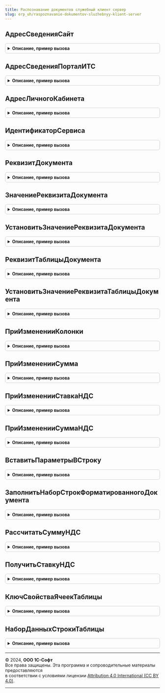```yaml
---
title: Распознавание документов служебный клиент сервер
slug: erp_uh/raspoznavanie-dokumentov-sluzhebnyy-klient-server
---
```



## АдресСведенияСайт
<details style="margin: 1em 0; padding: 0.5em; border: 1px solid #ccc; border-radius: 6px;">

<summary style="font-weight: bold; cursor: pointer;">Описание, пример вызова</summary>

```bsl

// Для быстрой подмены адреса сведений на сайте сервиса.
// Исп. в расширении.
//
// Возвращаемое значение:
//   Строка
//
Функция АдресСведенияСайт() Экспорт
```

Пример вызова
```bsl
Результат = РаспознаваниеДокументовСлужебныйКлиентСервер.АдресСведенияСайт() 
```
</details>

## АдресСведенияПорталИТС
<details style="margin: 1em 0; padding: 0.5em; border: 1px solid #ccc; border-radius: 6px;">

<summary style="font-weight: bold; cursor: pointer;">Описание, пример вызова</summary>

```bsl

// Для быстрой подмены адреса сведений на Портале 1С:ИТС.
// Исп. в расширении.
//
// Возвращаемое значение:
//   Строка
//
Функция АдресСведенияПорталИТС() Экспорт
```

Пример вызова
```bsl
Результат = РаспознаваниеДокументовСлужебныйКлиентСервер.АдресСведенияПорталИТС() 
```
</details>

## АдресЛичногоКабинета
<details style="margin: 1em 0; padding: 0.5em; border: 1px solid #ccc; border-radius: 6px;">

<summary style="font-weight: bold; cursor: pointer;">Описание, пример вызова</summary>

```bsl

// Для быстрой подмены адреса личного кабинета.
// Исп. в расширении.
//
// Возвращаемое значение:
//   Строка
//
Функция АдресЛичногоКабинета() Экспорт
```

Пример вызова
```bsl
Результат = РаспознаваниеДокументовСлужебныйКлиентСервер.АдресЛичногоКабинета() 
```
</details>

## ИдентификаторСервиса
<details style="margin: 1em 0; padding: 0.5em; border: 1px solid #ccc; border-radius: 6px;">

<summary style="font-weight: bold; cursor: pointer;">Описание, пример вызова</summary>

```bsl

Функция ИдентификаторСервиса() Экспорт
```

Пример вызова
```bsl
Результат = РаспознаваниеДокументовСлужебныйКлиентСервер.ИдентификаторСервиса() 
```
</details>

## РеквизитДокумента
<details style="margin: 1em 0; padding: 0.5em; border: 1px solid #ccc; border-radius: 6px;">

<summary style="font-weight: bold; cursor: pointer;">Описание, пример вызова</summary>

```bsl

// Описание реквизита модели распознанного документа.
// Если не найден - при указании СоздаватьЕслиНеНайдено = Истина будет добавлен с пустым значением.
//
// Параметры:
//  Объект - ДокументОбъект.РаспознанныйДокумент - распознанный документ, реквизит которого нужно получить.
//  ИмяРеквизита - Строка - имя искомого реквизита.
//  СоздаватьЕслиНеНайдено - Булево - признак необходимости создания нового реквизита, в случае его ненахода.
//
// Возвращаемое значение:
//  Неопределено, СтрокаТаблицыЗначений - описание найденного реквизита распознанного документа.
//  Если реквизит не найден, то возвращается Неопределено.
//
Функция РеквизитДокумента(Объект, ИмяРеквизита, СоздаватьЕслиНеНайдено = Истина) Экспорт
```

Пример вызова
```bsl
Результат = РаспознаваниеДокументовСлужебныйКлиентСервер.РеквизитДокумента(Объект, ИмяРеквизита, СоздаватьЕслиНеНайдено);
```
</details>

## ЗначениеРеквизитаДокумента
<details style="margin: 1em 0; padding: 0.5em; border: 1px solid #ccc; border-radius: 6px;">

<summary style="font-weight: bold; cursor: pointer;">Описание, пример вызова</summary>

```bsl

// Значение реквизита модели распознанного документа.
// Если не найден - не будет добавлен и будет возвращено значение по умолчанию.
//
// Параметры:
//  Объект - ДокументОбъект.РаспознанныйДокумент - распознанный документ, значение реквизита которого нужно получить.
//  ИмяРеквизита - Строка - имя реквизита, значение которого нужно получить.
//  ЗначениеПоУмолчанию - Произвольный, Неопределено - тип значения реквизита. По умолчанию Неопределено.
//
// Возвращаемое значение:
//  Произвольный - значение реквизита распознанного документа.
//
Функция ЗначениеРеквизитаДокумента(Объект, ИмяРеквизита, ЗначениеПоУмолчанию = Неопределено) Экспорт
```

Пример вызова
```bsl
Результат = РаспознаваниеДокументовСлужебныйКлиентСервер.ЗначениеРеквизитаДокумента(Объект, ИмяРеквизита, ЗначениеПоУмолчанию);
```
</details>

## УстановитьЗначениеРеквизитаДокумента
<details style="margin: 1em 0; padding: 0.5em; border: 1px solid #ccc; border-radius: 6px;">

<summary style="font-weight: bold; cursor: pointer;">Описание, пример вызова</summary>

```bsl

// Устанавливает значение реквизита модели распознанного документа.
// Если не найден - будет добавлен с указанным значением.
//
Процедура УстановитьЗначениеРеквизитаДокумента(Объект, ИмяРеквизита, Значение) Экспорт
```

Пример вызова
```bsl
РаспознаваниеДокументовСлужебныйКлиентСервер.УстановитьЗначениеРеквизитаДокумента(Объект, ИмяРеквизита, Значение) 
```
</details>

## РеквизитТаблицыДокумента
<details style="margin: 1em 0; padding: 0.5em; border: 1px solid #ccc; border-radius: 6px;">

<summary style="font-weight: bold; cursor: pointer;">Описание, пример вызова</summary>

```bsl

Функция РеквизитТаблицыДокумента(Объект, НомерСтрокиТЧ, ИмяРеквизита, СоздаватьЕслиНеНайдено = Истина) Экспорт
```

Пример вызова
```bsl
Результат = РаспознаваниеДокументовСлужебныйКлиентСервер.РеквизитТаблицыДокумента(Объект, НомерСтрокиТЧ, ИмяРеквизита, СоздаватьЕслиНеНайдено);
```
</details>

## УстановитьЗначениеРеквизитаТаблицыДокумента
<details style="margin: 1em 0; padding: 0.5em; border: 1px solid #ccc; border-radius: 6px;">

<summary style="font-weight: bold; cursor: pointer;">Описание, пример вызова</summary>

```bsl

Процедура УстановитьЗначениеРеквизитаТаблицыДокумента(Объект, НомерСтрокиТЧ, ИмяРеквизита, Значение) Экспорт
```

Пример вызова
```bsl
РаспознаваниеДокументовСлужебныйКлиентСервер.УстановитьЗначениеРеквизитаТаблицыДокумента(Объект, НомерСтрокиТЧ, ИмяРеквизита, Значение) 
```
</details>

## ПриИзмененииКолонки
<details style="margin: 1em 0; padding: 0.5em; border: 1px solid #ccc; border-radius: 6px;">

<summary style="font-weight: bold; cursor: pointer;">Описание, пример вызова</summary>

```bsl

Процедура ПриИзмененииКолонки(Объект, СтрокаТаблицы, ИмяРеквизита, ВыбранноеЗначение) Экспорт
```

Пример вызова
```bsl
РаспознаваниеДокументовСлужебныйКлиентСервер.ПриИзмененииКолонки(Объект, СтрокаТаблицы, ИмяРеквизита, ВыбранноеЗначение) 
```
</details>

## ПриИзмененииСумма
<details style="margin: 1em 0; padding: 0.5em; border: 1px solid #ccc; border-radius: 6px;">

<summary style="font-weight: bold; cursor: pointer;">Описание, пример вызова</summary>

```bsl

Процедура ПриИзмененииСумма(СтрокаТаблицы, СуммаВключаетНДС) Экспорт
```

Пример вызова
```bsl
РаспознаваниеДокументовСлужебныйКлиентСервер.ПриИзмененииСумма(СтрокаТаблицы, СуммаВключаетНДС) 
```
</details>

## ПриИзмененииСтавкаНДС
<details style="margin: 1em 0; padding: 0.5em; border: 1px solid #ccc; border-radius: 6px;">

<summary style="font-weight: bold; cursor: pointer;">Описание, пример вызова</summary>

```bsl

Процедура ПриИзмененииСтавкаНДС(СтрокаТаблицы, СуммаВключаетНДС, ПрименяютсяСтавки4и2 = Ложь) Экспорт
```

Пример вызова
```bsl
РаспознаваниеДокументовСлужебныйКлиентСервер.ПриИзмененииСтавкаНДС(СтрокаТаблицы, СуммаВключаетНДС, ПрименяютсяСтавки4и2);
```
</details>

## ПриИзмененииСуммаНДС
<details style="margin: 1em 0; padding: 0.5em; border: 1px solid #ccc; border-radius: 6px;">

<summary style="font-weight: bold; cursor: pointer;">Описание, пример вызова</summary>

```bsl

Процедура ПриИзмененииСуммаНДС(СтрокаТаблицы, СуммаВключаетНДС) Экспорт
```

Пример вызова
```bsl
РаспознаваниеДокументовСлужебныйКлиентСервер.ПриИзмененииСуммаНДС(СтрокаТаблицы, СуммаВключаетНДС) 
```
</details>

## ВставитьПараметрыВСтроку
<details style="margin: 1em 0; padding: 0.5em; border: 1px solid #ccc; border-radius: 6px;">

<summary style="font-weight: bold; cursor: pointer;">Описание, пример вызова</summary>

```bsl

// Заменяет в шаблоне строки имена параметров на их значения. Параметры в строке выделяются с двух сторон квадратными
// скобками.
//
// Параметры:
//  ШаблонСтроки - Строка, ФорматированнаяСтрока - строка, в которую необходимо вставить значения.
//  Параметры    - Структура - подставляемые значения параметров, где ключ - имя параметра без спецсимволов,
//                             значение - вставляемое значение.
//
// Возвращаемое значение:
//  Строка - строка со вставленными значениями.
//
// Пример:
//  Значения = Новый Структура("Фамилия,Имя", "Пупкин", "Вася");
//  Результат = СтроковыеФункцииКлиентСервер.ВставитьПараметрыВСтроку("Здравствуй, [Имя] [Фамилия].", Значения);
//  - возвращает: "Здравствуй, Вася Пупкин".
//
Функция ВставитьПараметрыВСтроку(Знач ШаблонСтроки, Знач Параметры) Экспорт
```

Пример вызова
```bsl
Результат = РаспознаваниеДокументовСлужебныйКлиентСервер.ВставитьПараметрыВСтроку(ШаблонСтроки, Параметры) 
```
</details>

## ЗаполнитьНаборСтрокФорматированногоДокумента
<details style="margin: 1em 0; padding: 0.5em; border: 1px solid #ccc; border-radius: 6px;">

<summary style="font-weight: bold; cursor: pointer;">Описание, пример вызова</summary>

```bsl

Процедура ЗаполнитьНаборСтрокФорматированногоДокумента(НаборСтрок, Параметры, Элементы) Экспорт
```

Пример вызова
```bsl
РаспознаваниеДокументовСлужебныйКлиентСервер.ЗаполнитьНаборСтрокФорматированногоДокумента(НаборСтрок, Параметры, Элементы));
```
</details>

## РассчитатьСуммуНДС
<details style="margin: 1em 0; padding: 0.5em; border: 1px solid #ccc; border-radius: 6px;">

<summary style="font-weight: bold; cursor: pointer;">Описание, пример вызова</summary>

```bsl

// Рассчитывает сумму НДС исходя из суммы и флагов налогообложения.
//
// Параметры:
//  Сумма            - Число - сумма от которой надо рассчитывать налоги;
//  СуммаВключаетНДС - Булево - признак включения НДС в сумму ("внутри" или "сверху");
//  СтавкаНДС        - Число - процентная ставка НДС.
//
// Возвращаемое значение:
//  Число - полученная сумма НДС.
//
Функция РассчитатьСуммуНДС(Сумма, СуммаВключаетНДС, СтавкаНДС) Экспорт
```

Пример вызова
```bsl
Результат = РаспознаваниеДокументовСлужебныйКлиентСервер.РассчитатьСуммуНДС(Сумма, СуммаВключаетНДС, СтавкаНДС) 
```
</details>

## ПолучитьСтавкуНДС
<details style="margin: 1em 0; padding: 0.5em; border: 1px solid #ccc; border-radius: 6px;">

<summary style="font-weight: bold; cursor: pointer;">Описание, пример вызова</summary>

```bsl

Функция ПолучитьСтавкуНДС(СтавкаНДС) Экспорт
```

Пример вызова
```bsl
Результат = РаспознаваниеДокументовСлужебныйКлиентСервер.ПолучитьСтавкуНДС(СтавкаНДС));
```
</details>

## КлючСвойстваЯчеекТаблицы
<details style="margin: 1em 0; padding: 0.5em; border: 1px solid #ccc; border-radius: 6px;">

<summary style="font-weight: bold; cursor: pointer;">Описание, пример вызова</summary>

```bsl

Функция КлючСвойстваЯчеекТаблицы(ИмяРеквизита, НомерСтрокиТЧ) Экспорт
```

Пример вызова
```bsl
Результат = РаспознаваниеДокументовСлужебныйКлиентСервер.КлючСвойстваЯчеекТаблицы(ИмяРеквизита, НомерСтрокиТЧ) 
```
</details>

## НаборДанныхСтрокиТаблицы
<details style="margin: 1em 0; padding: 0.5em; border: 1px solid #ccc; border-radius: 6px;">

<summary style="font-weight: bold; cursor: pointer;">Описание, пример вызова</summary>

```bsl

Функция НаборДанныхСтрокиТаблицы(СвойстваЯчеекТаблицы, НомерСтрокиТЧ) Экспорт
```

Пример вызова
```bsl
Результат = РаспознаваниеДокументовСлужебныйКлиентСервер.НаборДанныхСтрокиТаблицы(СвойстваЯчеекТаблицы, НомерСтрокиТЧ) 
```
</details>

---

© 2024, **ООО 1С-Софт**  
Все права защищены. Эта программа и сопроводительные материалы предоставляются  
в соответствии с условиями лицензии [Attribution 4.0 International (CC BY 4.0)](https://creativecommons.org/licenses/by/4.0/legalcode).

---
